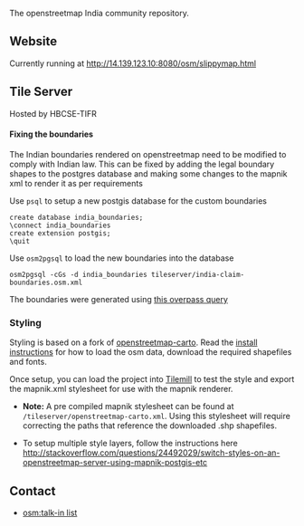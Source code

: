 The openstreetmap India community repository.

## Website
Currently running at http://14.139.123.10:8080/osm/slippymap.html

## Tile Server
Hosted by HBCSE-TIFR

#### Fixing the boundaries
The Indian boundaries rendered on openstreetmap need to be modified to comply with Indian law. This can be fixed by adding the legal boundary shapes to the postgres database and making some changes to the mapnik xml to render it as per requirements

Use ```psql``` to setup a new postgis database for the custom boundaries

```
create database india_boundaries;
\connect india_boundaries
create extension postgis;
\quit
```

Use ```osm2pgsql``` to load the new boundaries into the database
```
osm2pgsql -cGs -d india_boundaries tileserver/india-claim-boundaries.osm.xml
```
The boundaries were generated using [this overpass query](http://overpass-turbo.eu/s/82S)

### Styling
Styling is based on a fork of [openstreetmap-carto](https://github.com/planemad/openstreetmap-carto). Read the [install instructions](https://github.com/planemad/openstreetmap-carto/blob/master/INSTALL.md) for how to load the osm data, download the required shapefiles and fonts.

Once setup, you can load the project into [Tilemill](https://www.mapbox.com/tilemill/) to test the style and export the mapnik.xml stylesheet for use with the mapnik renderer.

- **Note:** A pre compiled mapnik stylesheet can be found at  ```/tileserver/openstreetmap-carto.xml```. Using this stylesheet will require correcting the paths that reference the downloaded .shp shapefiles.

- To setup multiple style layers, follow the instructions here http://stackoverflow.com/questions/24492029/switch-styles-on-an-openstreetmap-server-using-mapnik-postgis-etc

## Contact
* [osm:talk-in list](https://lists.openstreetmap.org/listinfo/talk-in)